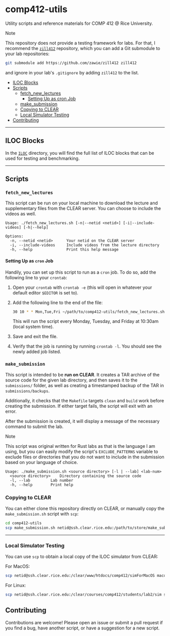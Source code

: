 # comp412-utils

Utility scripts and reference materials for COMP 412 @ Rice University.

> [!NOTE]
> This repository does not provide a testing framework for labs. For that, I
> recommend the [`zill412`](https://github.com/zawie/zill412) repository, which
> you can add a Git submodule to your lab repositories:
>
> ```bash
> git submodule add https://github.com/zawie/zill412 zill412
> ```
>
> and ignore in your lab's `.gitignore` by adding `zill412` to the list.

- [ILOC Blocks](#iloc-blocks)
- [Scripts](#scripts)
  - [fetch_new_lectures](#fetch_new_lectures)
    - [Setting Up as cron Job](#setting-up-as-cron-job)
  - [make_submission](#make_submission)
  - [Copying to CLEAR](#copying-to-clear)
  - [Local Simulator Testing](#local-simulator-testing)
- [Contributing](#contributing)

---

## ILOC Blocks

In the [`ILOC`](./ILOC/) directory, you will find the full list of ILOC blocks
that can be used for testing and benchmarking.

---

## Scripts

### `fetch_new_lectures`

This script can be run on your local machine to download the lecture and
supplementary files from the CLEAR server. You can choose to include the videos
as well.

```
Usage: ./fetch_new_lectures.sh [-n|--netid <netid>] [-i|--include-videos] [-h|--help]

Options:
  -n, --netid <netid>      Your netid on the CLEAR server
  -i, --include-videos     Include videos from the lecture directory
  -h, --help               Print this help message
```

#### Setting Up as `cron` Job

Handily, you can set up this script to run as a `cron` job. To do so, add the
following line to your `crontab`:

1. Open your `crontab` with `crontab -e` (this will open in whatever your
   default editor `$EDITOR` is set to).

2. Add the following line to the end of the file:

   ```bash
   30 10 * * Mon,Tue,Fri ~/path/to/comp412-utils/fetch_new_lectures.sh
   ```

   This will run the script every Monday, Tuesday, and Friday at 10:30am (local
   system time).

3. Save and exit the file.

4. Verify that the job is running by running `crontab -l`. You should see the
   newly added job listed.

### `make_submission`

This script is intended to be **run on CLEAR**. It creates a TAR archive of the
source code for the given lab directory, and then saves it to the `submissions/`
folder, as well as creating a timestamped backup of the TAR in
`submissions/backups`.

Additionally, it checks that the `Makefile` targets `clean` and `build` work
before creating the submission. If either target fails, the script will exit
with an error.

After the submission is created, it will display a message of the necessary
command to submit the lab.

> [!NOTE]
> This script was original written for Rust labs as that is the language
> I am using, but you can easily modify the script's `EXCLUDE_PATTERNS` variable
> to exclude files or directories that you do not want to include in the
> submission based on your language of choice.

```
Usage: ./make_submission.sh <source directory> [-l | --lab] <lab-num>
  <source directory>	Directory containing the source code
  -l, --lab 		Lab number
  -h, --help		Print help
```

### Copying to CLEAR

You can either clone this repository directly on CLEAR, or manually copy the
`make_submission.sh` script with `scp`:

```bash
cd comp412-utils
scp make_submission.sh netid@ssh.clear.rice.edu:/path/to/store/make_submission.sh
```

---

### Local Simulator Testing

You can use `scp` to obtain a local copy of the ILOC simulator from CLEAR:

For MacOS:

```bash
scp netid@ssh.clear.rice.edu:/clear/www/htdocs/comp412/simForMacOS macos-sim
```

For Linux:

```bash
scp netid@ssh.clear.rice.edu:/clear/courses/comp412/students/lab2/sim sim
```

## Contributing

Contributions are welcome! Please open an issue or submit a pull request if you
find a bug, have another script, or have a suggestion for a new script.
